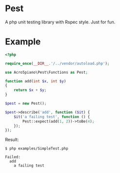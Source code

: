 # Pest

A php unit testing library with Rspec style. Just for fun.

# Example

```php
<?php

require_once(__DIR__.'/../vendor/autoload.php');

use Acro5piano\Pest\Functions as Pest;

function add(int $x, int $y)
{
    return $x + $y;
}

$pest = new Pest();

$pest->describe('add', function ($it) {
    $it('a failing test', function () {
        Pest::expect(add(1, 2))->toBe(4);
    });
});
```

Result:

```
$ php examples/SimpleTest.php

Failed:
  add
    a failing test
```
